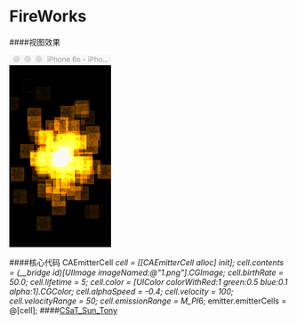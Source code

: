 # FireWorks

####视图效果

![Screenshot of  Example](1.gif )


####核心代码
    CAEmitterCell *cell = [[CAEmitterCell alloc] init];
    cell.contents = (__bridge id)[UIImage imageNamed:@"1.png"].CGImage;
    cell.birthRate = 50.0;
    cell.lifetime = 5;
    cell.color = [UIColor colorWithRed:1 green:0.5 blue:0.1 alpha:1].CGColor;
    cell.alphaSpeed = -0.4;
    cell.velocity = 100;
    cell.velocityRange = 50;
    cell.emissionRange = M_PI*6;
    emitter.emitterCells = @[cell];
####[CSaT_Sun_Tony](http://weibo.com/5499355621/profile?rightmod=1&wvr=6&mod=personinfo)